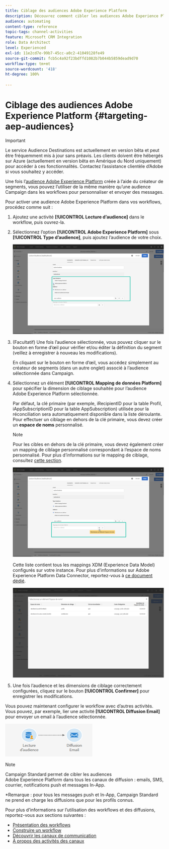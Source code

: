 ```yaml
---
title: Ciblage des audiences Adobe Experience Platform
description: Découvrez comment cibler les audiences Adobe Experience Platform dans les workflows.
audience: automating
content-type: reference
topic-tags: channel-activities
feature: Microsoft CRM Integration
role: Data Architect
level: Experienced
exl-id: 11e2cd7e-99b7-45cc-a0c2-41049128fe49
source-git-commit: fcb5c4a92f23bdffd1082b7b044b5859dead9d70
workflow-type: tm+mt
source-wordcount: '418'
ht-degree: 100%

---
```


# Ciblage des audiences Adobe Experience Platform {#targeting-aep-audiences}

>[!IMPORTANT]
>
>Le service Audience Destinations est actuellement en version bêta et peut être fréquemment mis à jour sans préavis. Les clients doivent être hébergés sur Azure (actuellement en version bêta en Amérique du Nord uniquement) pour accéder à ces fonctionnalités. Contactez l’assistance clientèle d’Adobe si vous souhaitez y accéder.

Une fois l’[audience Adobe Experience Platform](../../integrating/using/aep-about-audience-destinations-service.md) créée à l’aide du créateur de segments, vous pouvez l’utiliser de la même manière qu’une audience Campaign dans les workflows pour personnaliser et envoyer des messages.

Pour activer une audience Adobe Experience Platform dans vos workflows, procédez comme suit :

1. Ajoutez une activité **[!UICONTROL Lecture d’audience]** dans le workflow, puis ouvrez-la.

1. Sélectionnez l’option **[!UICONTROL Adobe Experience Platform]** sous **[!UICONTROL Type d’audience]**, puis ajoutez l’audience de votre choix.

   ![](assets/aep_wkf_readaudience.png)

1. (Facultatif) Une fois l’audience sélectionnée, vous pouvez cliquer sur le bouton en forme d’œil pour vérifier et/ou éditer la définition du segment (veillez à enregistrer à nouveau les modifications).

   En cliquant sur le bouton en forme d’œil, vous accédez simplement au créateur de segments (dans un autre onglet) associé à l’audience sélectionnée dans Campaign.

1. Sélectionnez un élément **[!UICONTROL Mapping de données Platform]** pour spécifier la dimension de ciblage souhaitée pour l’audience Adobe Experience Platform sélectionnée.

   Par défaut, la clé primaire (par exemple, iRecipientID pour la table Profil, iAppSubscriptionID pour la table AppSubscription) utilisée pour la réconciliation sera automatiquement disponible dans la liste déroulante. Pour effectuer un ciblage en dehors de la clé primaire, vous devez créer un **espace de noms** personnalisé.

   >[!NOTE]
   >
   >Pour les cibles en dehors de la clé primaire, vous devez également créer un mapping de ciblage personnalisé correspondant à l’espace de noms personnalisé. Pour plus d’informations sur le mapping de ciblage, consultez [cette section](../../administration/using/target-mappings-in-campaign.md).

   ![](assets/aep_wkf_readaudience_namespace.png)

   Cette liste contient tous les mappings XDM (Experience Data Model) configurés sur votre instance. Pour plus d’informations sur Adobe Experience Platform Data Connector, reportez-vous à [ce document dédié](../../integrating/using/aep-about-data-connector.md).

   ![](assets/aep_wkf_readaudience_namespace2.png)

1. Une fois l’audience et les dimensions de ciblage correctement configurées, cliquez sur le bouton **[!UICONTROL Confirmer]** pour enregistrer les modifications.

Vous pouvez maintenant configurer le workflow avec d’autres activités. Vous pouvez, par exemple, lier une activité **[!UICONTROL Diffusion Email]** pour envoyer un email à l’audience sélectionnée.

![](assets/aep_wkf_email.png)

>[!NOTE]
>
>Campaign Standard permet de cibler les audiences Adobe Experience Platform dans tous les canaux de diffusion : emails, SMS, courrier, notifications push et messages In-App.
>
>*Remarque : pour tous les messages push et In-App, Campaign Standard ne prend en charge les diffusions que pour les profils connus.

Pour plus d’informations sur l’utilisation des workflows et des diffusions, reportez-vous aux sections suivantes :

* [Présentation des workflows](../../automating/using/get-started-workflows.md)
* [Construire un workflow](../../automating/using/building-a-workflow.md)
* [Découvrir les canaux de communication](../../channels/using/get-started-communication-channels.md)
* [À propos des activités des canaux](../../automating/using/about-channel-activities.md)
